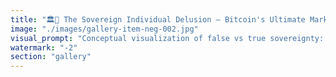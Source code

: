 ```yaml
---
title: "🏛️💸 The Sovereign Individual Delusion — Bitcoin's Ultimate Marketing Myth<br /><br />Bitcoin sold itself as the path to sovereignty.<br /><br />But what kind of sovereignty requires:<br />👑 Worshipping an anonymous founder?<br />👑 Never questioning the protocol?<br />👑 Accepting energy waste as virtue?<br />👑 Treating criticism as heresy?<br /><br />That's not sovereignty. That's digital feudalism with extra steps.<br /><br />Real sovereignty means:<br />🌱 Questioning everything, including your own beliefs<br />🌱 Adapting when better systems emerge<br />🌱 Building rather than just holding<br />🌱 Thinking in systems, not slogans<br /><br />The most sovereign thing you can do with Bitcoin?<br /><br />Admit when it's time to evolve beyond it.<br /><br />🔹 Cognitive sovereignty > Financial sovereignty<br /><br /><br />#Bitcoin <br />#SovereignIndividual <br />#DigitalFeudalism <br />#CognitiveSovereignty <br />#SystemicResonance"
image: "./images/gallery-item-neg-002.jpg"
visual_prompt: "Conceptual visualization of false vs true sovereignty: Foreground shows a figure kneeling before a golden Bitcoin throne/altar, surrounded by chains made of slogans and rigid geometric patterns representing digital feudalism. Background shows another figure breaking free from these patterns, walking toward open space filled with flowing networks, adaptive geometries, and living systems. Thermodynamic gradient from static worship (cold, angular) to dynamic freedom (warm, organic). Dark cosmic background with spiral patterns suggesting cognitive evolution. Visual metaphor of breaking from cult-like devotion to embrace systemic thinking."
watermark: "-2"
section: "gallery"
---
```

